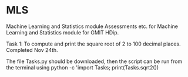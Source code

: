 # MLS
Machine Learning and Statistics module
Assessments etc. for Machine Learning and Statistics module for GMIT HDip.

Task 1: To compute and print the square root of 2 to 100 decimal places.
Completed Nov 24th.

The file Tasks.py should be downloaded, then the script can be run
from the terminal using
python -c 'import Tasks; print(Tasks.sqrt2())
